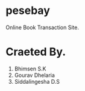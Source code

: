 # pesebay

Online Book Transaction Site.

# Craeted By.

1. Bhimsen S.K
2. Gourav Dhelaria
3. Siddalingesha D.S
